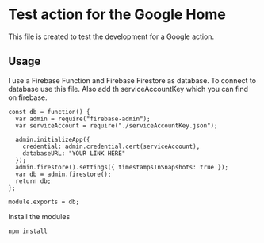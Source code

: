 # Test action for the Google Home
This file is created to test the development for a Google action.

## Usage
I use a Firebase Function and Firebase Firestore as database.
To connect to database use this file.
Also add th serviceAccountKey which you can find on firebase.

```
const db = function() {
  var admin = require("firebase-admin");
  var serviceAccount = require("./serviceAccountKey.json");

  admin.initializeApp({
    credential: admin.credential.cert(serviceAccount),
    databaseURL: "YOUR LINK HERE"
  });
  admin.firestore().settings({ timestampsInSnapshots: true });
  var db = admin.firestore();
  return db;
};

module.exports = db;

```

Install the modules
```
npm install
```

